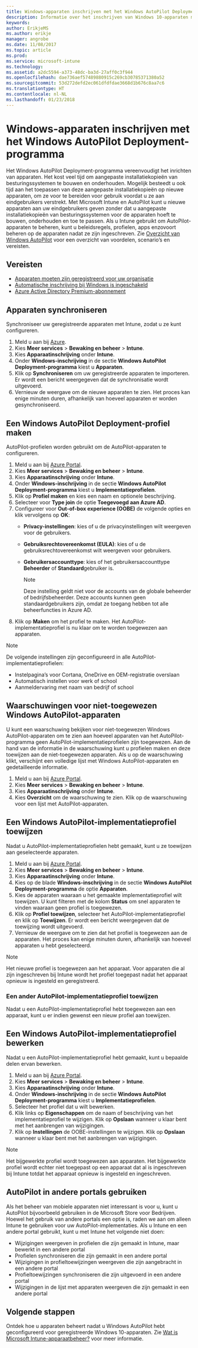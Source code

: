 ```yaml
---
title: Windows-apparaten inschrijven met het Windows AutoPilot Deployment-programma
description: Informatie over het inschrijven van Windows 10-apparaten met het Windows AutoPilot Deployment-programma.
keywords: 
author: ErikjeMS
ms.author: erikje
manager: angrobe
ms.date: 11/08/2017
ms.topic: article
ms.prod: 
ms.service: microsoft-intune
ms.technology: 
ms.assetid: a2dc5594-a373-48dc-ba3d-27aff0c3f944
ms.openlocfilehash: dae736aef57489880915c269cb30785371380a52
ms.sourcegitcommit: 53d272defd2ec061dfdfdae3668d1b676c8aa7c6
ms.translationtype: HT
ms.contentlocale: nl-NL
ms.lasthandoff: 01/23/2018
---
```

# <a name="enroll-windows-devices-using-windows-autopilot-deployment-program"></a>Windows-apparaten inschrijven met het Windows AutoPilot Deployment-programma
Het Windows AutoPilot Deployment-programma vereenvoudigt het inrichten van apparaten. Het kost veel tijd om aangepaste installatiekopieën van besturingssystemen te bouwen en onderhouden. Mogelijk besteedt u ook tijd aan het toepassen van deze aangepaste installatiekopieën op nieuwe apparaten, om ze voor te bereiden voor gebruik voordat u ze aan eindgebruikers verstrekt. Met Microsoft Intune en AutoPilot kunt u nieuwe apparaten aan uw eindgebruikers geven zonder dat u aangepaste installatiekopieën van besturingssystemen voor de apparaten hoeft te bouwen, onderhouden en toe te passen. Als u Intune gebruikt om AutoPilot-apparaten te beheren, kunt u beleidsregels, profielen, apps enzovoort beheren op de apparaten nadat ze zijn ingeschreven. Zie [Overzicht van Windows AutoPilot](https://docs.microsoft.com/windows/deployment/windows-10-auto-pilot) voor een overzicht van voordelen, scenario’s en vereisten.

## <a name="prerequisites"></a>Vereisten
- [Apparaten moeten zijn geregistreerd voor uw organisatie](https://docs.microsoft.com/en-us/windows/deployment/windows-autopilot/windows-10-autopilot#device-registration-and-oobe-customization)
- [Automatische inschrijving bij Windows is ingeschakeld](https://docs.microsoft.com/intune-classic/deploy-use/set-up-windows-device-management-with-microsoft-intune#enable-windows-10-automatic-enrollment)
- [Azure Active Directory Premium-abonnement](https://docs.microsoft.com/azure/active-directory/active-directory-get-started-premium) <!--&#40;[trial subscription](http://go.microsoft.com/fwlink/?LinkID=816845)&#41;-->

## <a name="synchronize-devices"></a>Apparaten synchroniseren
Synchroniseer uw geregistreerde apparaten met Intune, zodat u ze kunt configureren.

1. Meld u aan bij [Azure](https://portal.azure.com/).
2. Kies **Meer services** > **Bewaking en beheer** > **Intune**.
3. Kies **Apparaatinschrijving** onder **Intune**.
4. Onder **Windows-inschrijving** in de sectie **Windows AutoPilot Deployment-programma** kiest u **Apparaten**.
5. Klik op **Synchroniseren** om uw geregistreerde apparaten te importeren. Er wordt een bericht weergegeven dat de synchronisatie wordt uitgevoerd.
6. Vernieuw de weergave om de nieuwe apparaten te zien. Het proces kan enige minuten duren, afhankelijk van hoeveel apparaten er worden gesynchroniseerd.  

## <a name="create-an-autopilot-deployment-profile"></a>Een Windows AutoPilot Deployment-profiel maken
AutoPilot-profielen worden gebruikt om de AutoPilot-apparaten te configureren.
1. Meld u aan bij [Azure Portal](https://portal.azure.com/). 
2. Kies **Meer services** > **Bewaking en beheer** > **Intune**.
3. Kies **Apparaatinschrijving** onder **Intune**.
4. Onder **Windows-inschrijving** in de sectie **Windows AutoPilot Deployment-programma** kiest u **Implementatieprofielen**.
5. Klik op **Profiel maken** en kies een naam en optionele beschrijving. 
6. Selecteer voor **Type join** de optie **Toegevoegd aan Azure AD**.
7. Configureer voor **Out-of-box experience (OOBE)** de volgende opties en klik vervolgens op **OK**: 
   - **Privacy-instellingen**: kies of u de privacyinstellingen wilt weergeven voor de gebruikers. 
   - **Gebruiksrechtovereenkomst (EULA)**: kies of u de gebruiksrechtovereenkomst wilt weergeven voor gebruikers.
   - **Gebruikersaccounttype**: kies of het gebruikersaccounttype **Beheerder** of **Standaard**gebruiker is.

     > [!Note]    
     > Deze instelling geldt niet voor de accounts van de globale beheerder of bedrijfsbeheerder. Deze accounts kunnen geen standaardgebruikers zijn, omdat ze toegang hebben tot alle beheerfuncties in Azure AD.
8. Klik op **Maken** om het profiel te maken. Het AutoPilot-implementatieprofiel is nu klaar om te worden toegewezen aan apparaten.
     
> [!Note]    
> De volgende instellingen zijn geconfigureerd in alle AutoPilot-implementatieprofielen:
> - Instelpagina’s voor Cortana, OneDrive en OEM-registratie overslaan
> - Automatisch instellen voor werk of school
> - Aanmeldervaring met naam van bedrijf of school    

## <a name="alerts-for-windows-autopilot-unassigned-devices-----163236---"></a>Waarschuwingen voor niet-toegewezen Windows AutoPilot-apparaten <!-- 163236 -->
U kunt een waarschuwing bekijken voor niet-toegewezen Windows AutoPilot-apparaten om te zien aan hoeveel apparaten van het AutoPilot-programma geen AutoPilot-implementatieprofielen zijn toegewezen. Aan de hand van de informatie in de waarschuwing kunt u profielen maken en deze toewijzen aan de niet-toegewezen apparaten. Als u op de waarschuwing klikt, verschijnt een volledige lijst met Windows AutoPilot-apparaten en gedetailleerde informatie. 
1. Meld u aan bij [Azure Portal](https://portal.azure.com/). 
2. Kies **Meer services** > **Bewaking en beheer** > **Intune**.
3. Kies **Apparaatinschrijving** onder **Intune**.
4. Kies **Overzicht** om de waarschuwing te zien. Klik op de waarschuwing voor een lijst met AutoPilot-apparaten.  

## <a name="assign-an-autopilot-deployment-profile"></a>Een Windows AutoPilot-implementatieprofiel toewijzen
Nadat u AutoPilot-implementatieprofielen hebt gemaakt, kunt u ze toewijzen aan geselecteerde apparaten.

1. Meld u aan bij [Azure Portal](https://portal.azure.com/). 
2. Kies **Meer services** > **Bewaking en beheer** > **Intune**.
3. Kies **Apparaatinschrijving** onder **Intune**.
4. Kies op de blade **Windows-inschrijving** in de sectie **Windows AutoPilot Deployment-programma** de optie **Apparaten**.
5. Kies de apparaten waaraan u het gemaakte implementatieprofiel wilt toewijzen. U kunt filteren met de kolom **Status** om snel apparaten te vinden waaraan geen profiel is toegewezen. 
6. Klik op **Profiel toewijzen**, selecteer het AutoPilot-implementatieprofiel en klik op **Toewijzen**. Er wordt een bericht weergegeven dat de toewijzing wordt uitgevoerd.
7. Vernieuw de weergave om te zien dat het profiel is toegewezen aan de apparaten. Het proces kan enige minuten duren, afhankelijk van hoeveel apparaten u hebt geselecteerd. 

> [!Note]
> Het nieuwe profiel is toegewezen aan het apparaat. Voor apparaten die al zijn ingeschreven bij Intune wordt het profiel toegepast nadat het apparaat opnieuw is ingesteld en geregistreerd.

### <a name="assign-a-different-autopilot-deployment-profile"></a>Een ander AutoPilot-implementatieprofiel toewijzen
Nadat u een AutoPilot-implementatieprofiel hebt toegewezen aan een apparaat, kunt u er indien gewenst een nieuw profiel aan toewijzen.  

## <a name="edit-an-autopilot-deployment-profile"></a>Een Windows AutoPilot-implementatieprofiel bewerken 
Nadat u een AutoPilot-implementatieprofiel hebt gemaakt, kunt u bepaalde delen ervan bewerken.   
1. Meld u aan bij [Azure Portal](https://portal.azure.com/). 
2. Kies **Meer services** > **Bewaking en beheer** > **Intune**.
3. Kies **Apparaatinschrijving** onder **Intune**.
4. Onder **Windows-inschrijving** in de sectie **Windows AutoPilot Deployment-programma** kiest u **Implementatieprofielen**. 
5. Selecteer het profiel dat u wilt bewerken. 
6. Klik links op **Eigenschappen** om de naam of beschrijving van het implementatieprofiel te wijzigen. Klik op **Opslaan** wanneer u klaar bent met het aanbrengen van wijzigingen. 
7. Klik op **Instellingen** de OOBE-instellingen te wijzigen. Klik op **Opslaan** wanneer u klaar bent met het aanbrengen van wijzigingen. 

> [!NOTE]
> Het bijgewerkte profiel wordt toegewezen aan apparaten. Het bijgewerkte profiel wordt echter niet toegepast op een apparaat dat al is ingeschreven bij Intune totdat het apparaat opnieuw is ingesteld en ingeschreven. 

## <a name="using-autopilot-in-other-portals"></a>AutoPilot in andere portals gebruiken
Als het beheer van mobiele apparaten niet interessant is voor u, kunt u AutoPilot bijvoorbeeld gebruiken in de Microsoft Store voor Bedrijven. Hoewel het gebruik van andere portals een optie is, raden we aan om alleen Intune te gebruiken voor uw AutoPilot-implementaties. Als u Intune en een andere portal gebruikt, kunt u met Intune het volgende niet doen:
- Wijzigingen weergeven in profielen die zijn gemaakt in Intune, maar bewerkt in een andere portal
- Profielen synchroniseren die zijn gemaakt in een andere portal
- Wijzigingen in profieltoewijzingen weergeven die zijn aangebracht in een andere portal
- Profieltoewijzingen synchroniseren die zijn uitgevoerd in een andere portal
- Wijzigingen in de lijst met apparaten weergeven die zijn gemaakt in een andere portal

## <a name="next-steps"></a>Volgende stappen
Ontdek hoe u apparaten beheert nadat u Windows AutoPilot hebt geconfigureerd voor geregistreerde Windows 10-apparaten. Zie [Wat is Microsoft Intune-apparaatbeheer?](https://docs.microsoft.com/intune/device-management) voor meer informatie.